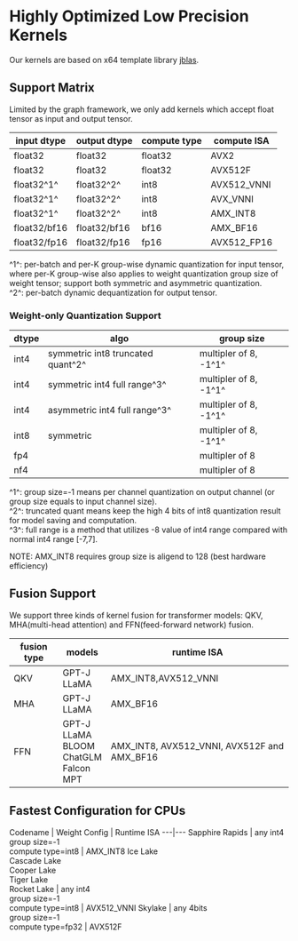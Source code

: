# Highly Optimized Low Precision Kernels
Our kernels are based on x64 template library [jblas](../../../library/jblas).
## Support Matrix
Limited by the graph framework, we only add kernels which accept float tensor as input and output tensor.

input dtype | output dtype | compute type | compute ISA
--- |---|---|---
float32 | float32 | float32 | AVX2 
float32 | float32 | float32 | AVX512F
float32^1^ | float32^2^ | int8 | AVX512_VNNI
float32^1^ | float32^2^ | int8 | AVX_VNNI
float32^1^ | float32^2^ | int8 | AMX_INT8
float32/bf16 | float32/bf16 | bf16 | AMX_BF16
float32/fp16 | float32/fp16 | fp16 | AVX512_FP16

^1^: per-batch and per-K group-wise dynamic quantization for input tensor, where per-K group-wise also applies to weight quantization
group size of weight tensor; support both symmetric and asymmetric quantization.  
^2^: per-batch dynamic dequantization for output tensor.

### Weight-only Quantization Support
dtype | algo | group size
--- | --- | ---
int4 | symmetric int8 truncated quant^2^ | multipler of 8, -1^1^
int4 | symmetric int4 full range^3^ | multipler of 8, -1^1^
int4 | asymmetric int4 full range^3^ | multipler of 8, -1^1^
int8 | symmetric | multipler of 8, -1^1^
fp4 | | multipler of 8
nf4 | | multipler of 8

^1^: group size=-1 means per channel quantization on output channel (or group size equals to input channel size).  
^2^: truncated quant means keep the high 4 bits of int8 quantization result for model saving and computation.  
^3^: full range is a method that utilizes -8 value of int4 range compared with normal int4 range [-7,7].  

NOTE: AMX_INT8 requires group size is aligend to 128 (best hardware efficiency)

## Fusion Support
We support three kinds of kernel fusion for transformer models: QKV, MHA(multi-head attention) and FFN(feed-forward network) fusion.  

fusion type | models | runtime ISA
--- | --- | ---
QKV | GPT-J<br>LLaMA | AMX_INT8,AVX512_VNNI
MHA | GPT-J<br>LLaMA | AMX_BF16
FFN | GPT-J<br>LLaMA<br>BLOOM<br>ChatGLM<br>Falcon<br>MPT | AMX_INT8, AVX512_VNNI, AVX512F and AMX_BF16


## Fastest Configuration for CPUs
Codename | Weight Config | Runtime ISA
---|---
Sapphire Rapids | any int4<br>group size=-1<br>compute type=int8 | AMX_INT8
Ice Lake<br>Cascade Lake<br>Cooper Lake<br>Tiger Lake<br>Rocket Lake | any int4<br>group size=-1<br>compute type=int8 | AVX512_VNNI
Skylake |  any 4bits<br>group size=-1<br>compute type=fp32 | AVX512F

